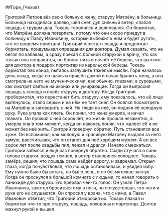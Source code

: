 ##Горе_(Чехов)

Григорий Петров вёз свою больную жену, старуху Матрёну, в больницу.
Больница находилась далеко, шёл снег, дул сильный ветер, слабая лошадь с трудом шла. Токарь торопился и волновался. Он бормотал, что Матрёна должна потерпеть, потому что они скоро приедут в больницу к Павлу Ивановичу, который выбежит к ним и будет ругать, что не вовремя приехали.
Григорий хлестал лошадь и продолжал бормотать, придумывал оправдания для доктора. Думал сказать, что не бегал по кабакам, а сразу поехал с больной старухой к врачу, что как только она поправится, он бросит пить и начнёт её беречь, что выточит для доктора в подарок портсигар из карельской березы.
Токарь бормотал без конца, пытаясь заглушить тяжёлые мысли.
Горе началось день назад, когда он пьяным пришёл домой и начал бранить жену, а она смотрела на него не мученическими, как обычно, глазами, а суровыми, как смотрят святые на иконах или умирающие. Тогда он выпросил лошадь у соседа и повёз старуху к доктору.
Когда Григорий пробормотал, что перестанет бить старуху, ему показалось, что её лицо вытянулось, стало серым и на нём не тает снег. Он боялся посмотреть на Матрёну и заговорить с ней. Не глядя на неё, он поднял её холодную руку. Рука упала как плеть. Он понял, что жена умерла, и начал плакать. Он прожил с ней сорок лет, но жизнь прошла незаметно, а умерла она в том момент, когда он наконец понял, что жалеет её и не может без неё жить.
Григорий повернул обратно. Путь становился все хуже.
Он вспоминал, как молодую и красивую Матрёну выдали за него замуж, рассчитывая, что он станет для неё хорошим мужем. А он все сорок лет после свадьбы пил, лежал и дрался.
Начало смеркаться. Григорий забылся и ещё раз повернул обратно. Сзади стучала о сани голова старухи, воздух темнел, а ветер становился холоднее. Токарь замёрз, решил, что лошадь сама найдёт дорогу, и задремал. Открыл глаза, когда почувствовал, что лошадь остановилась, и увидел избу. Ему нужно было бы встать, но было лень, и он безмятежно заснул.
Когда он проснулся в большой комнате с людьми, то начал говорить о панихиде для старухи. Его прервал чей-то голос. Он узнал Петра Ивановича, захотел броситься ему в ноги, но почувствовал, что ноги и руки его не слушаются. Он спросил у врача, что с ними, а Павел Иванович ответил, что Григорий отморозил их. Токарь плакал и бормотал что-то про старуху, лошадь, похороны и портсигар. Доктор махнул рукой и вышел.


